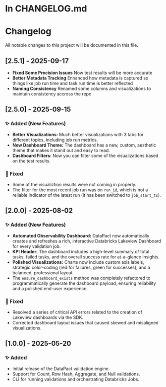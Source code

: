 # In CHANGELOG.md

# Changelog

All notable changes to this project will be documented in this file.

## [2.5.1] - 2025-09-17

- **Fixed Some Precision Issues** Now test results will be more accurate
- **Better Metadata Tracking** Enhanced how metadata is captured so things like job run time and task run time is better reflected
- **Naming Consistency** Renamed some columns and visualizations to maintain consistency accross the repo

## [2.5.0] - 2025-09-15

### ✨ Added (New Features)

- **Better Visualizations:** Much better visualizations with 3 tabs for different topics, including job run metrics.
- **New Dashboard Theme:** The dashboard has a new, custom, aesthetic theme that makes it stand out and easy to read.
- **Dashboard Filters:** Now you can filter some of the visualizations based on the test results.

### 🐛 Fixed

- Some of the visualiztion results were not coming in properly.
- The filter for the most recent job run was on `run_id`, which is not a reliable indicator of the latest run (it has been switched to `job_start_ts`).

## [2.0.0] - 2025-08-02

### ✨ Added (New Features)

- **Automated Observability Dashboard:** DataPact now automatically creates and refreshes a rich, interactive Databricks Lakeview Dashboard for every validation job.
- **KPI Header:** The dashboard includes a high-level summary of total tasks, failed tasks, and the overall success rate for at-a-glance insights.
- **Polished Visualizations:** Charts now include custom axis labels, strategic color-coding (red for failures, green for successes), and a balanced, professional layout.
- The `ensure_dashboard_exists` method was completely refactored to programmatically generate the dashboard payload, ensuring reliability and a polished end-user experience.

### 🐛 Fixed

- Resolved a series of critical API errors related to the creation of Lakeview dashboards via the SDK.
- Corrected dashboard layout issues that caused skewed and misaligned visualizations.

## [1.0.0] - 2025-05-20

### ✨ Added
- Initial release of the DataPact validation engine.
- Support for Count, Row Hash, Aggregate, and Null validations.
- CLI for running validations and orchestrating Databricks Jobs.

